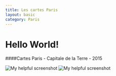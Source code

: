 ```yaml
---
title: Les cartes Paris
layout: basic
category: Paris
---
```



Hello World!
===============

####Cartes Paris - Capitale de la Terre - 2015

![My helpful screenshot](http://res.cloudinary.com/dypmlbrmv/image/upload/v1423167336/CARTE_AA_1984_fkyoha.jpg)
![My helpful screenshot](http://res.cloudinary.com/dypmlbrmv/image/upload/v1423167360/CARTES_AA1984_-_1_i4nbro.jpg)
